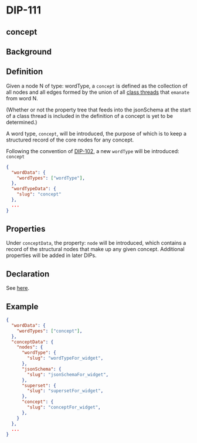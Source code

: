 DIP-111
======

concept
------------------------------


## Background


## Definition

Given a node N of type: wordType, a `concept` is defined as the collection of all nodes and all edges formed by the union of all [class threads](../../glossary/classThread.md) that `emanate` from word N. 

(Whether or not the property tree that feeds into the jsonSchema at the start of a class thread is included in the definition of a concept is yet to be determined.)

A word type, `concept`, will be introduced, the purpose of which is to keep a structured record of the core nodes for any concept.

Following the convention of [DIP-102](102.md), a new `wordType` will be introduced: `concept`

```json
{
  "wordData": {
    "wordTypes": ["wordType"],
  },
  "wordTypeData": {
    "slug": "concept"
  },
  ...
}
```
## Properties

Under `conceptData`, the property: `node` will be introduced, which contains a record of the structural nodes that make up any given concept. Additional properties will be added in later DIPs.

## Declaration

See [here](declarations/concept.md).

## Example

```json
{
  "wordData": {
    "wordTypes": ["concept"],
  },
  "conceptData": {
    "nodes": {
      "wordType": {
        "slug": "wordTypeFor_widget",
      },
      "jsonSchema": {
        "slug": "jsonSchemaFor_widget",
      },
      "superset": {
        "slug": "supersetFor_widget",
      },
      "concept": {
        "slug": "conceptFor_widget",
      },
    }
  },
  ...
}
```
